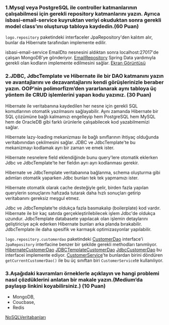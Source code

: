 ### 1.Mysql veya PostgreSQL ile controller katmanlarının çalışabilmesi için gerekli repository katmanlarını yazın. Ayrıca isbasi-email-service kuyruktan veriyi okuduktan sonra gerekli model class’ını oluşturup tabloya kaydedin.(60 Puan)
`logo.repository` paketindeki interfaceler JpaRepository'den kalıtım alır, bunlar da Hibernate tarafından implemente edilir.

isbasi-email-service EmailDto nesnesini aldıktan sonra localhost:27017'de çalışan MongoDB'ye gönderiyor. [EmailRepository](isbası-email/src/main/java/com/isbasi/repository/EmailRepository.java) Spring Data yardımıyla gerekli olan kodların implemente edilmesini sağlar. [Ekran Görüntüsü](screenshots/mongodbKonsolundaDAhaÖnceEklenenVeri.png)

### 2.JDBC, JdbcTemplate ve Hibernate ile bir DAO katmanını yazın ve avantajlarını ve dezavantajlarını kendi görüşlerinizle beraber yazın. OOP’nin polimorfizm’den yararlanarak aynı tabloya üç yöntem ile CRUD işlemlerini yapan kodu yazınız. (30 Puan)

Hibernate ile veritabanına kaydedilen her nesne için gerekli SQL komutlarının otomatik yazılmasını sağlayabilir. Aynı zamanda Hibernate bir SQL çözümüne bağlı kalmamızı engelleyip hem PostgreSQL hem MySQL hem de OracleDB gibi farklı ürünlerle çalışabilecek kod yazabilmemizi sağlar. 

Hibernate lazy-loading mekanizması ile bağlı sınıflarının ihtiyaç olduğunda veritabınından çekilmesini sağlar. JDBC ve JdbcTemplate'te bu mekanizmayı kodlamak ayrı bir zaman ve emek ister.

Hibernate nesnelere field eklendiğinde bunu query'lere otomatik eklerken Jdbc ve JdbcTemplate'te her fieldın ayrı ayrı kodlanması gerekir.

Hibernate ve JdbcTemplate veritabanına bağlanma, schema oluşturma gibi adımları otomatik yaparken Jdbc bunları tek tek yapmamızı ister.

Hibernate otomatik olarak cache desteğiyle gelir, birden fazla yapılan querylerin sonuçlarını hafızada tutarak daha hızlı sonuçları getirip veritabanını gereksiz meşgul etmez.

Jdbc ve JdbcTemplate'te oldukça fazla basmakalıp (boilerplate) kod vardır. Hibernate ile bir kaç satırda gerçekleştirilebilecek işlem Jdbc'de oldukça uzundur.
JdbcTemplate databasete yapılacak olan işlemin detaylarını geliştiriciye açık ederken Hibernate bunları arka planda bırakabilir.
JdbcTemplate ile daha spesifik ve karmaşık optimizasyonlar yapılabilir.

`logo.repository.customerdao` paketindeki [CustomerDao](src/main/java/com/logo/repository/customerdao/CustomerDao.java) interface'i `JpaRepository` interfacine benzer bir şekilde gerekli methodları tanımlıyor.
[HibernateCustomerDao](src/main/java/com/logo/repository/customerdao/HibernateCustomerDao.java)
[JDBCTemplateCustomerDao](src/main/java/com/logo/repository/customerdao/JDBCTemplateCustomerDao.java)
[JdbcCustomerDao](src/main/java/com/logo/repository/customerdao/JdbcCustomerDao.java) bu interfacei implemente ediyor. 
[CustomerService](src/main/java/com/logo/service/CustomerService.java)'te bunlardan birini döndüren `getCurrentCustomerDao()` ile bu üç sınıftan biri `CustomerService`te kullanılıyor.

### 3.Aşağıdaki kavramları örneklerle açıklayın ve hangi problemi nasıl çözdüklerini anlatan bir makale yazın.(Medium’da paylaşıp linkini koyabilirsiniz.) (10 Puan)
* MongoDB,
* Coucbase,
* Redis

[NoSQLVeritabanları](NoSQLVeritabanları.md)





